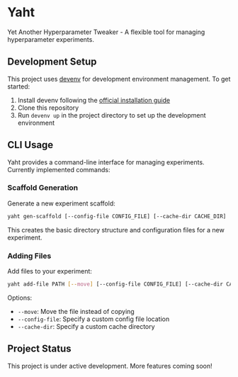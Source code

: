 # Yaht

Yet Another Hyperparameter Tweaker - A flexible tool for managing hyperparameter experiments.

## Development Setup

This project uses [devenv](https://devenv.sh/) for development environment management. To get started:

1. Install devenv following the [official installation guide](https://devenv.sh/getting-started/)
2. Clone this repository
3. Run `devenv up` in the project directory to set up the development environment

## CLI Usage

Yaht provides a command-line interface for managing experiments. Currently implemented commands:

### Scaffold Generation

Generate a new experiment scaffold:

```bash
yaht gen-scaffold [--config-file CONFIG_FILE] [--cache-dir CACHE_DIR]
```

This creates the basic directory structure and configuration files for a new experiment.

### Adding Files

Add files to your experiment:

```bash
yaht add-file PATH [--move] [--config-file CONFIG_FILE] [--cache-dir CACHE_DIR]
```

Options:
- `--move`: Move the file instead of copying
- `--config-file`: Specify a custom config file location
- `--cache-dir`: Specify a custom cache directory

## Project Status

This project is under active development. More features coming soon!

